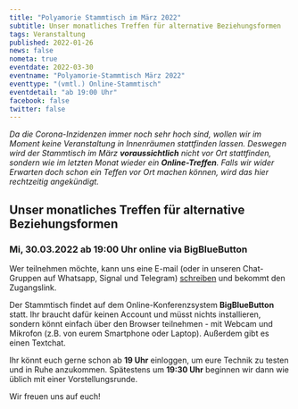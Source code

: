 ```yaml
---
title: "Polyamorie Stammtisch im März 2022"
subtitle: Unser monatliches Treffen für alternative Beziehungsformen
tags: Veranstaltung
published: 2022-01-26
news: false
nometa: true
eventdate: 2022-03-30
eventname: "Polyamorie-Stammtisch März 2022"
eventtype: "(vmtl.) Online-Stammtisch"
eventdetail: "ab 19:00 Uhr"
facebook: false
twitter: false
---
```


_Da die Corona-Inzidenzen immer noch sehr hoch sind, wollen wir im Moment keine Veranstaltung in Innenräumen stattfinden lassen. Deswegen wird der Stammtisch im März **voraussichtlich** nicht vor Ort stattfinden, sondern wie im letzten Monat wieder ein **Online-Treffen**. Falls wir wider Erwarten doch schon ein Teffen vor Ort machen können, wird das hier rechtzeitig angekündigt._

## Unser monatliches Treffen für alternative Beziehungsformen

### Mi, 30.03.2022 ab 19:00 Uhr online via BigBlueButton

Wer teilnehmen möchte, kann uns eine E-mail (oder in unseren Chat-Gruppen auf Whatsapp, Signal und Telegram) [schreiben](/kontakt/) und bekommt den Zugangslink.

Der Stammtisch findet auf dem Online-Konferenzsystem **BigBlueButton** statt. Ihr braucht dafür keinen Account und müsst nichts installieren, sondern könnt einfach über den Browser teilnehmen - mit Webcam und Mikrofon (z.B. von eurem Smartphone oder Laptop). Außerdem gibt es einen Textchat.

Ihr könnt euch gerne schon ab **19 Uhr** einloggen, um eure Technik zu testen und in Ruhe anzukommen. Spätestens um **19:30 Uhr** beginnen wir dann wie üblich mit einer Vorstellungsrunde.

Wir freuen uns auf euch!
